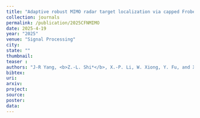 ```yaml
---
title: "Adaptive robust MIMO radar target localization via capped Frobenius norm"
collection: journals
permalink: /publication/2025CFNMIMO
date: 2025-4-19
year: "2025"
venue: "Signal Processing"
city: 
state: ""
thumbnail: 
teaser : 
authors: "J-R Yang, <b>Z.-L. Shi*</b>, X.-P. Li, W. Xiong, Y. Fu, and X. Liang"
bibtex: 
uri: 
arxiv: 
project: 
source: 
poster: 
data:
---
```

